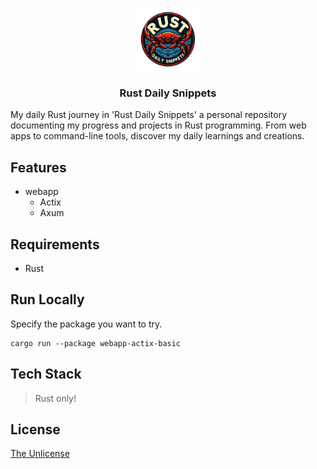 <p align="center">
    <img src="./assets/logo.png" height="100">
    <h3 align="center">Rust Daily Snippets</h3>
</p>

My daily Rust journey in 'Rust Daily Snippets' a personal repository documenting my progress and projects in Rust programming. From web apps to command-line tools, discover my daily learnings and creations.

## Features

- webapp
  - Actix
  - Axum

## Requirements

- Rust

## Run Locally

Specify the package you want to try.

```
cargo run --package webapp-actix-basic
```

## Tech Stack

> Rust only!

## License

[The Unlicense](https://choosealicense.com/licenses/unlicense/)
